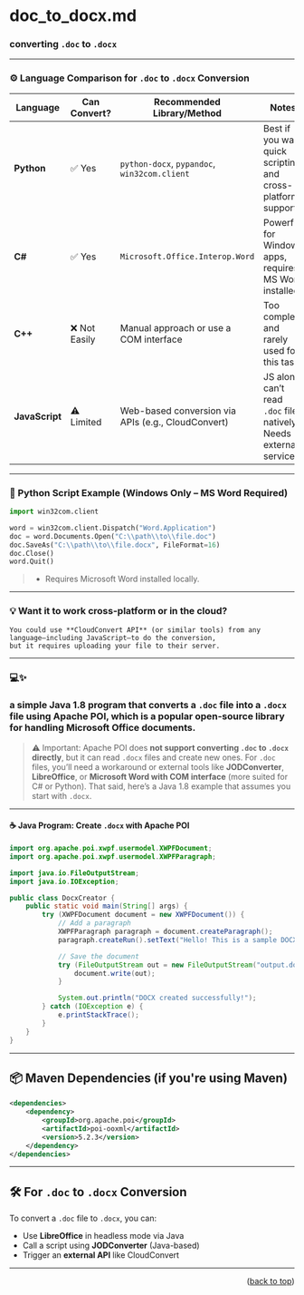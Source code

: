 <a name="topage"></a>


# doc_to_docx.md

### converting `.doc` to `.docx`

---

### ⚙️ Language Comparison for `.doc` to `.docx` Conversion

| Language   | Can Convert? | Recommended Library/Method                            | Notes |
|------------|--------------|--------------------------------------------------------|-------|
| **Python** | ✅ Yes        | `python-docx`, `pypandoc`, `win32com.client`           | Best if you want quick scripting and cross-platform support. |
| **C#**     | ✅ Yes        | `Microsoft.Office.Interop.Word`                       | Powerful for Windows apps, requires MS Word installed. |
| **C++**    | ❌ Not Easily | Manual approach or use a COM interface                 | Too complex and rarely used for this task. |
| **JavaScript** | ⚠️ Limited  | Web-based conversion via APIs (e.g., CloudConvert)    | JS alone can’t read `.doc` files natively. Needs external services. |

---

### 🐍 Python Script Example (Windows Only – MS Word Required)

```python
import win32com.client

word = win32com.client.Dispatch("Word.Application")
doc = word.Documents.Open("C:\\path\\to\\file.doc")
doc.SaveAs("C:\\path\\to\\file.docx", FileFormat=16)
doc.Close()
word.Quit()
```

> * Requires Microsoft Word installed locally.

---

### 💡 Want it to work cross-platform or in the cloud?

```
You could use **CloudConvert API** (or similar tools) from any language—including JavaScript—to do the conversion,
but it requires uploading your file to their server.
```
---

### 💻✨

### a simple Java 1.8 program that converts a `.doc` file into a `.docx` file using **Apache POI**, which is a popular open-source library for handling Microsoft Office documents.

> ⚠️ Important: Apache POI does **not support converting `.doc` to `.docx` directly**, but it can read `.docx` files and create new ones. For `.doc` files, you’ll need a workaround or external tools like **JODConverter**, **LibreOffice**, or **Microsoft Word with COM interface** (more suited for C# or Python). That said, here’s a Java 1.8 example that assumes you start with `.docx`.

---

#### ☕ Java Program: Create `.docx` with Apache POI

```java
import org.apache.poi.xwpf.usermodel.XWPFDocument;
import org.apache.poi.xwpf.usermodel.XWPFParagraph;

import java.io.FileOutputStream;
import java.io.IOException;

public class DocxCreator {
    public static void main(String[] args) {
        try (XWPFDocument document = new XWPFDocument()) {
            // Add a paragraph
            XWPFParagraph paragraph = document.createParagraph();
            paragraph.createRun().setText("Hello! This is a sample DOCX document generated with Java 1.8.");

            // Save the document
            try (FileOutputStream out = new FileOutputStream("output.docx")) {
                document.write(out);
            }

            System.out.println("DOCX created successfully!");
        } catch (IOException e) {
            e.printStackTrace();
        }
    }
}
```

---

## 📦 Maven Dependencies (if you're using Maven)

```xml
<dependencies>
    <dependency>
        <groupId>org.apache.poi</groupId>
        <artifactId>poi-ooxml</artifactId>
        <version>5.2.3</version>
    </dependency>
</dependencies>
```

---

## 🛠️ For `.doc` to `.docx` Conversion

To convert a `.doc` file to `.docx`, you can:
- Use **LibreOffice** in headless mode via Java
- Call a script using **JODConverter** (Java-based)
- Trigger an **external API** like CloudConvert



-----

<p align="right">(<a href="#topage">back to top</a>)</p>
<br/>
<br/>
